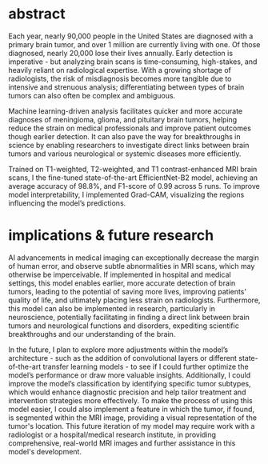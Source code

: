 # abstract
Each year, nearly 90,000 people in the United States are diagnosed with a primary brain tumor, and over 1 million are currently living with one. Of those diagnosed, nearly 20,000 lose their lives annually. Early detection is imperative - but analyzing brain scans is time-consuming, high-stakes, and heavily reliant on radiological expertise. With a growing shortage of radiologists, the risk of misdiagnosis becomes more tangible due to intensive and strenuous analysis; differentiating between types of brain tumors can also often be complex and ambiguous.

Machine learning-driven analysis facilitates quicker and more accurate diagnoses of meningioma, glioma, and pituitary brain tumors, helping reduce the strain on medical professionals and improve patient outcomes though earlier detection. It can also pave the way for breakthroughs in science by enabling researchers to investigate direct links between brain tumors and various neurological or systemic diseases more efficiently.

Trained on T1-weighted, T2-weighted, and T1 contrast-enhanced MRI brain scans, I the fine-tuned state-of-the-art EfficientNet-B2 model, achieving an average accuracy of 98.8%, and F1-score of 0.99 across 5 runs. To improve model interpretability, I implemented Grad-CAM, visualizing the regions influencing the model’s predictions.


# implications & future research
AI advancements in medical imaging can exceptionally decrease the margin of human error, and observe subtle abnormalities in MRI scans, which may otherwise be imperceivable. If implemented in hospital and medical settings, this model enables earlier, more accurate detection of brain tumors, leading to the potential of saving more lives, improving patients' quality of life, and ultimately placing less strain on radiologists. Furthermore, this model can also be implemented in research, particularly in neuroscience, potentially facilitating in finding a direct link between brain tumors and neurological functions and disorders, expediting scientific breakthroughs and our understanding of the brain. 

In the future, I plan to explore more adjustments within the model’s architecture - such as the addition of convolutional layers or different state-of-the-art transfer learning models - to see if I could further optimize the model’s performance or draw more valuable insights. Additionally, I could improve the model’s classification by identifying specific tumor subtypes, which would enhance diagnostic precision and help tailor treatment and intervention strategies more effectively. To make the process of using this model easier, I could also implement a feature in which the tumor, if found, is segmented within the MRI image, providing a visual representation of the tumor's location. This future iteration of my model may require work with a radiologist or a hospital/medical research institute, in providing comprehensive, real-world MRI images and further assistance in this model's development.
